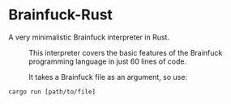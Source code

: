 # Brainfuck-Rust
A very minimalistic Brainfuck interpreter in Rust.

<dir>
  <p>This interpreter covers the basic features of the Brainfuck programming language in just 60 lines of code.</p>
  <p>It takes a Brainfuck file as an argument, so use:</p>
</dir>

```
cargo run [path/to/file]
```
